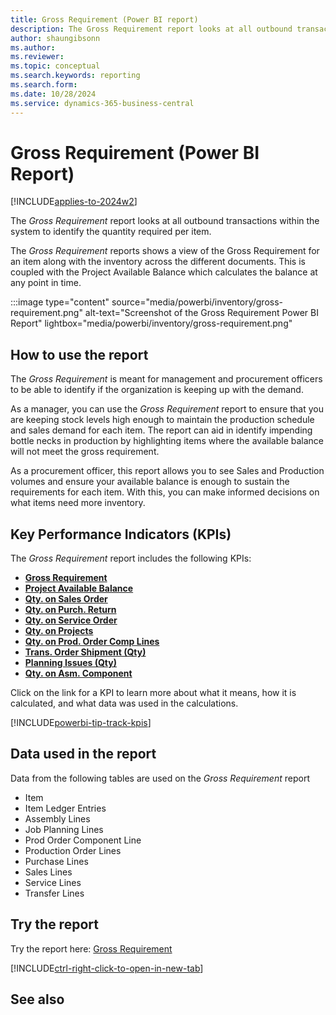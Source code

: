 ```yaml
---
title: Gross Requirement (Power BI report)
description: The Gross Requirement report looks at all outbound transactions within the system to identify the quantity required per item. 
author: shaungibsonn
ms.author: 
ms.reviewer: 
ms.topic: conceptual
ms.search.keywords: reporting
ms.search.form: 
ms.date: 10/28/2024
ms.service: dynamics-365-business-central
---
```


# Gross Requirement (Power BI Report)
[!INCLUDE[applies-to-2024w2](includes/applies-to-2024w2.md)]


The *Gross Requirement* report looks at all outbound transactions within the system to identify the quantity required per item. 

The *Gross Requirement* reports shows a view of the Gross Requirement for an item along with the inventory across the different documents. This is coupled with the Project Available Balance which calculates the balance at any point in time. 

:::image type="content" source="media/powerbi/inventory/gross-requirement.png" alt-text="Screenshot of the Gross Requirement Power BI Report" lightbox="media/powerbi/inventory/gross-requirement.png"

## How to use the report

The *Gross Requirement* is meant for management and procurement officers to be able to identify if the organization is keeping up with the demand.

As a manager, you can use the *Gross Requirement* report to ensure that you are keeping stock levels high enough to maintain the production schedule and sales demand for each item. The report can aid in identify impending bottle necks in production by highlighting items where the available balance will not meet the gross requirement. 

As a procurement officer, this report allows you to see Sales and Production volumes and ensure your available balance is enough to sustain the requirements for each item. With this, you can make informed decisions on what items need more inventory.

## Key Performance Indicators (KPIs)

The *Gross Requirement* report includes the following KPIs:

- [**Gross Requirement**](####)
- [**Project Available Balance**](####)
- [**Qty. on Sales Order**](####)
- [**Qty. on Purch. Return**](####)
- [**Qty. on Service Order**](####)
- [**Qty. on Projects**](####)
- [**Qty. on Prod. Order Comp Lines**](####)
- [**Trans. Order Shipment (Qty)**](####)
- [**Planning Issues (Qty)**](###)
- [**Qty. on Asm. Component**](###)

Click on the link for a KPI to learn more about what it means, how it is calculated, and what data was used in the calculations. 

[!INCLUDE[powerbi-tip-track-kpis](includes/powerbi-tip-track-kpis.md)]

## Data used in the report

Data from the following tables are used on the *Gross Requirement* report
- Item
- Item Ledger Entries
- Assembly Lines
- Job Planning Lines
- Prod Order Component Line
- Production Order Lines
- Purchase Lines
- Sales Lines
- Service Lines
- Transfer Lines


## Try the report

Try the report here: [Gross Requirement](https://businesscentral.dynamics.com?###)

[!INCLUDE[ctrl-right-click-to-open-in-new-tab](includes/ctrl-right-click-to-open-in-new-tab.md)]

## See also